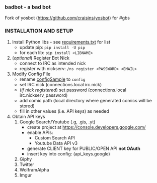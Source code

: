 ### badbot - a bad bot
Fork of yosbot (https://github.com/craisins/yosbot) for #gbs


### INSTALLATION AND SETUP
1. Install Python libs - see [requirements.txt](https://github.com/whoflungpoop/badbot/blob/master/requirements.txt) for list
	- update pip:
	````pip install -U pip````
	- for each lib: 
	````pip install <LIBNAME>````
2. (<i>optional</i>) Register Bot Nick
	- connect to IRC as intended nick
	- register with nickserv:
	````/ns register <PASSWORD> <EMAIL>````
3. Modify Config File
	- rename [configSample](https://github.com/whoflungpoop/badbot/blob/master/configSAMPLE) to ````config````
	- set IRC nick (connections.local irc.nick)
	- (<i>if nick registered</i>) set password (connections.local irc.nickserv_password)
	- add comic path (local directory where generated comics will be stored)
	- fill in other values (i.e. API keys) as needed
4. Obtain API keys
	1. Google Search/Youtube (.g, .gis, .yt)
		- create project at https://console.developers.google.com/
		- enable APIs:
			- Custom Search API
			- Youtube Data API v3
		- generate CLIENT key for PUBLIC/OPEN API **not OAuth**
		- insert key into config: (api_keys.google)
	2. Giphy
	3. Twitter
	4. WolframAlpha
	5. Imgur
	






